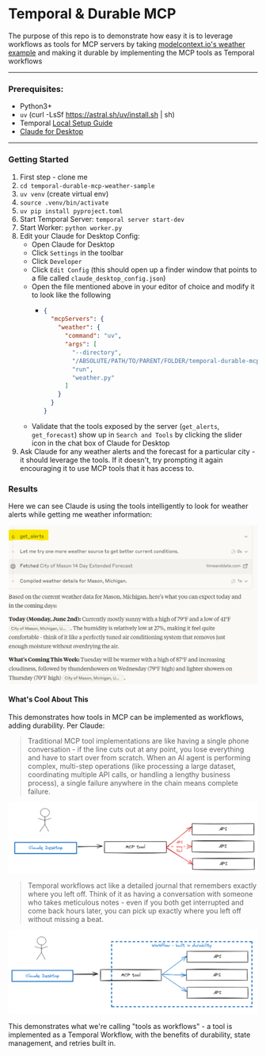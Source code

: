 # **Temporal & Durable MCP**

The purpose of this repo is to demonstrate how easy it is to leverage workflows as tools for MCP servers by taking [modelcontext.io's weather example](https://modelcontextprotocol.io/quickstart/server) and making it durable by implementing the MCP tools as Temporal workflows

---

### Prerequisites:

- Python3+
- `uv` (curl -LsSf https://astral.sh/uv/install.sh | sh)
- Temporal [Local Setup Guide](https://learn.temporal.io/getting_started/?_gl=1*1bxho70*_gcl_au*MjE1OTM5MzU5LjE3NDUyNjc4Nzk.*_ga*MjY3ODg1NzM5LjE2ODc0NTcxOTA.*_ga_R90Q9SJD3D*czE3NDc0MDg0NTIkbzk0NyRnMCR0MTc0NzQwODQ1MiRqMCRsMCRoMA..)
- [Claude for Desktop](https://claude.ai/download)

---

### Getting Started

1. First step - clone me
2. `cd temporal-durable-mcp-weather-sample`
3. `uv venv` (create virtual env)
4. `source .venv/bin/activate`
5. `uv pip install pyproject.toml`
6. Start Temporal Server: `temporal server start-dev`
7. Start Worker: `python worker.py`
8. Edit your Claude for Desktop Config:
   - Open Claude for Desktop
   - Click `Settings` in the toolbar
   - Click `Developer`
   - Click `Edit Config` (this should open up a finder window that points to a file called `claude_desktop_config.json`)
   - Open the file mentioned above in your editor of choice and modify it to look like the following
     - ```json
       {
         "mcpServers": {
           "weather": {
             "command": "uv",
             "args": [
               "--directory",
               "/ABSOLUTE/PATH/TO/PARENT/FOLDER/temporal-durable-mcp-weather-sample",
               "run",
               "weather.py"
             ]
           }
         }
       }
       ```
   - Validate that the tools exposed by the server (`get_alerts`, `get_forecast`) show up in `Search and Tools` by clicking the slider icon in the chat box of Claude for Desktop
9. Ask Claude for any weather alerts and the forecast for a particular city - it should leverage the tools. If it doesn't, try prompting it again encouraging it to use MCP tools that it has access to.

### Results
Here we can see Claude is using the tools intelligently to look for weather alerts while getting me weather information:

![Claude MCP Example](./assets/claude-mcp-weather-alert.png)


#### What's Cool About This
This demonstrates how tools in MCP can be implemented as workflows, adding durability.
Per Claude:
> Traditional MCP tool implementations are like having a single phone conversation - if the line cuts out at any point, you lose everything and have to start over from scratch. When an AI agent is performing complex, multi-step operations (like processing a large dataset, coordinating multiple API calls, or handling a lengthy business process), a single failure anywhere in the chain means complete failure.

![MCP API Example](./assets/mcp-api-failure.png)

>Temporal workflows act like a detailed journal that remembers exactly where you left off. Think of it as having a conversation with someone who takes meticulous notes - even if you both get interrupted and come back hours later, you can pick up exactly where you left off without missing a beat.

![MCP Tools As Workflows Example](./assets/mcp_tools-as-workflows.png)

This demonstrates what we're calling "tools as workflows" - a tool is implemented as a Temporal Workflow, with the benefits of durability, state management, and retries built in.